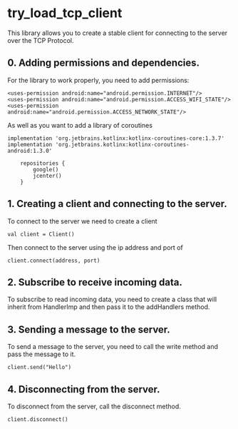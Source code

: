 # try_load_tcp_client
This library allows you to create a stable client for connecting to the server over the TCP Protocol.
## 0. Adding permissions and dependencies.
For the library to work properly, you need to add permissions:  
```
<uses-permission android:name="android.permission.INTERNET"/>
<uses-permission android:name="android.permission.ACCESS_WIFI_STATE"/>
<uses-permission android:name="android.permission.ACCESS_NETWORK_STATE"/>
```
As well as you want to add a library of coroutines  
```
implementation 'org.jetbrains.kotlinx:kotlinx-coroutines-core:1.3.7'
implementation 'org.jetbrains.kotlinx:kotlinx-coroutines-android:1.3.0'
```
```
    repositories {
        google()
        jcenter()
    }
```
## 1. Creating a client and connecting to the server.
To connect to the server we need to create a client 
```
val client = Client()
```

Then connect to the server using the ip address and port of  
```
client.connect(address, port)
```

## 2. Subscribe to receive incoming data.
To subscribe to read incoming data, you need to create a class that will inherit from HandlerImp and then pass it to the addHandlers method.

## 3. Sending a message to the server.
To send a message to the server, you need to call the write method and pass the message to it.   
```
client.send("Hello")
```

## 4. Disconnecting from the server.
To disconnect from the server, call the disconnect method.  
```
client.disconnect()
```
